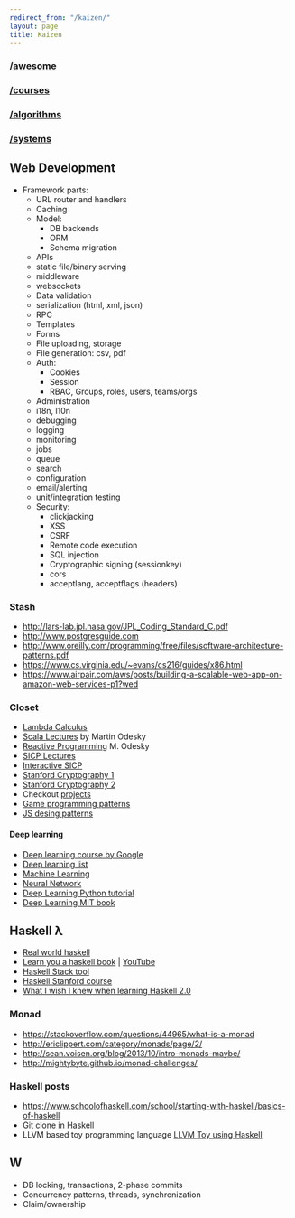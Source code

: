 ```yaml
---
redirect_from: "/kaizen/"
layout: page
title: Kaizen
---
```


### [/awesome](https://github.com/sindresorhus/awesome)

### [/courses](https://github.com/prakhar1989/awesome-courses)

### [/algorithms](./algorithms)

### [/systems](./systems)

## Web Development

- Framework parts:
  + URL router and handlers
  + Caching
  + Model:
    * DB backends
    * ORM
    * Schema migration
  + APIs
  + static file/binary serving
  + middleware
  + websockets
  + Data validation
  + serialization (html, xml, json)
  + RPC
  + Templates
  + Forms
  + File uploading, storage
  + File generation: csv, pdf
  + Auth:
    * Cookies
    * Session
    * RBAC, Groups, roles, users, teams/orgs
  + Administration
  + i18n, l10n
  + debugging
  + logging
  + monitoring
  + jobs
  + queue
  + search
  + configuration
  + email/alerting
  + unit/integration testing
  + Security:
    * clickjacking
    * XSS
    * CSRF
    * Remote code execution
    * SQL injection
    * Cryptographic signing (sessionkey)
    * cors
    * acceptlang, acceptflags (headers)

### Stash

- http://lars-lab.jpl.nasa.gov/JPL_Coding_Standard_C.pdf
- http://www.postgresguide.com
- http://www.oreilly.com/programming/free/files/software-architecture-patterns.pdf
- https://www.cs.virginia.edu/~evans/cs216/guides/x86.html
- https://www.airpair.com/aws/posts/building-a-scalable-web-app-on-amazon-web-services-p1?wed

### Closet

- [Lambda Calculus](https://www.youtube.com/playlist?list=PL4A05CF0478DAD704)
- [Scala Lectures](https://class.coursera.org/progfun-003/lecture) by Martin Odesky
- [Reactive Programming](https://class.coursera.org/reactive-001/lecture) M. Odesky
- [SICP Lectures](http://ocw.mit.edu/courses/electrical-engineering-and-computer-science/6-001-structure-and-interpretation-of-computer-programs-spring-2005/video-lectures/)
- [Interactive SICP](http://xuanji.appspot.com/isicp/index.html)
- [Stanford Cryptography 1](https://www.coursera.org/course/crypto)
- [Stanford Cryptography 2](https://www.coursera.org/course/crypto2)
- Checkout [projects](https://github.com/karan/Projects)
- [Game programming patterns](http://gameprogrammingpatterns.com/index.html)
- [JS desing patterns](http://addyosmani.com/resources/essentialjsdesignpatterns/book/#mediatorpatternjavascript)

#### Deep learning

- [Deep learning course by Google](https://www.udacity.com/course/deep-learning--ud730)
- [Deep learning list](http://jmozah.github.io/links/)
- [Machine Learning](https://www.coursera.org/course/ml)
- [Neural Network](https://www.coursera.org/course/neuralnets)
- [Deep Learning Python tutorial](http://deeplearning.net/tutorial/deeplearning.pdf)
- [Deep Learning MIT book](http://www.iro.umontreal.ca/~bengioy/dlbook/)

## Haskell λ

- [Real world haskell](http://book.realworldhaskell.org/read/)
- [Learn you a haskell book](http://learnyouahaskell.com/recursion) | [YouTube](https://www.youtube.com/playlist?list=PLPqPwGvHPSZB-urE6QFjKYt6AGXcZqJUh)
- [Haskell Stack tool](http://docs.haskellstack.org/en/stable/README.html)
- [Haskell Stanford course](http://www.scs.stanford.edu/11au-cs240h/notes/)
- [What I wish I knew when learning Haskell 2.0](http://dev.stephendiehl.com/hask/#cabal)

### Monad
- https://stackoverflow.com/questions/44965/what-is-a-monad
- http://ericlippert.com/category/monads/page/2/
- http://sean.voisen.org/blog/2013/10/intro-monads-maybe/
- http://mightybyte.github.io/monad-challenges/

### Haskell posts

- https://www.schoolofhaskell.com/school/starting-with-haskell/basics-of-haskell
- [Git clone in Haskell](http://stefan.saasen.me/articles/git-clone-in-haskell-from-the-bottom-up)
- LLVM based toy programming language [LLVM Toy using Haskell](http://www.stephendiehl.com/llvm/)

## W

- DB locking, transactions, 2-phase commits
- Concurrency patterns, threads, synchronization
- Claim/ownership
